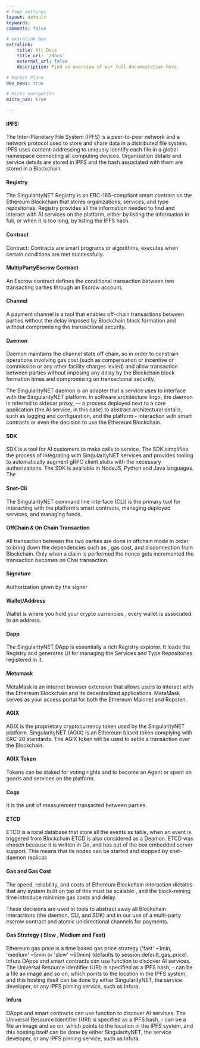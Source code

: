 ```yaml
---
# Page settings
layout: default
keywords:
comments: false

# extralink box
extralink:
    title: All Docs
    title_url: '/docs'
    external_url: false
    description: Find an overview of our full documentation here.

# Market Place
dev_news: true

# Micro navigation
micro_nav: true

---
```


#### IPFS:  
The Inter-Planetary File System (IPFS) is a peer-to-peer network and a network protocol used to
store and share data in a distributed file system. IPFS uses content-addressing to uniquely
identify each file in a global namespace connecting all computing devices. Organization details
and service details are stored in IPFS and the hash associated with them are stored in a
Blockchain.

#### Registry  
The SingularityNET Registry is an ERC-165–compliant smart contract on the Ethereum Blockchain that stores organizations, services, and type repositories.
Registry provides all the information needed to find and interact with AI services on the platform, either by listing the information in full, or  when it is too long, by listing the IPFS hash.
 
#### Contract 
Contract: Contracts are smart programs or algorithms, executes when certain conditions are met successfully.

 
#### MultipPartyEscrow Contract
 
An Escrow contract defines the conditional transaction between two transacting parties through an Escrow account.
 
#### Channel 
 
A payment channel is a tool that enables off-chain transactions between parties without the delay imposed by Blockchain block formation and without compromising the transactional security.
 
#### Daemon  
 
Daemon maintains the channel state off chain, so in order to  constrain operations involving gas cost (such as compensation or incentive or commission or any other facility charges levied) and allow transaction  between parties without imposing any delay by the Blockchain block formation times and compromising on transactional security.
 
The SingularityNET daemon is an adapter that a service uses to interface with the SingularityNET platform. In software architecture lingo, the daemon is referred to sidecar proxy, — a process deployed next to a core application (the AI service, in this case) to abstract architectural details, such as logging and configuration, and the platform - interaction with smart contracts or even the decision to use the Ethereum Blockchain. 
 
 
#### SDK
 
SDK is a tool for AI customers to make calls to service. The SDK simplifies the process of integrating with SingularityNET services and provides tooling to automatically augment gRPC client stubs with the necessary authorizations.  The SDK is available in NodeJS, Python and Java languages.
The 
 
#### Snet-Cli
The SingularityNET command line interface (CLI) is the primary tool for interacting with the platform’s smart contracts, managing deployed services, and managing funds. 

 
#### OffChain & On Chain Transaction
 
All transaction between the two parties are done in offchain mode in order to bring down the dependencies such as , gas cost, and disconnection from Blockchain.  Only when a claim is performed the nonce gets incremented the transaction becomes on Chai  transaction.
 
#### Signature
Authorization given by the signer  
 
#### Wallet/Address
Wallet is where you hold your crypto currencies , every wallet is associated to an address. 

#### Dapp 	
The SingularityNET DApp is essentially a rich Registry explorer. It loads the Registry and generates UI for managing the  Services and Type Repositories registered in it.
 
#### Metamask
 
MetaMask is an internet browser extension that allows users to interact with the Ethereum Blockchain and its decentralized applications. MetaMask serves as your access portal for both the Ethereum Mainnet and Ropsten.


#### AGIX
 
AGIX is the proprietary cryptocurrency token used by the SingularityNET platform. SingularityNET (AGIX) is an Ethereum based token complying with ERC-20 standards. The AGIX token will be used to settle a transaction over the Blockchain. 
 
#### AGIX Token
 
Tokens can be staked for voting rights and to become an Agent or spent on goods and services on the platform.
 
#### Cogs
 
It is the unit of measurement transacted between parties. 
 
#### ETCD
 
ETCD is a local database that store all the events as table, when an event is triggered from Blockchain ETCD is also considered as a Deamon. ETCD was chosen because it is written in Go, and has out of the box embedded server support. This means that its nodes can be started and stopped by snet-daemon replicas
 
#### Gas and Gas Cost
 
The speed, reliability, and costs of Ethereum Blockchain interaction dictates that any system built on top of this must be scalable , and the block-mining time introduce minimize gas costs and delay. 
 
These decisions are used in tools to abstract away all Blockchain interactions (the daemon, CLI, and SDK) and in our use of a multi-party escrow contract and atomic unidirectional channels for payments.
 
#### Gas Strategy ( Slow , Medium and Fast) 

Ethereum gas price is a time based gas price strategy ('fast' ~1min, 'medium' ~5min or 'slow' ~60min) (defaults to session.default_gas_price).
Infura
DApps and smart contracts can use function to discover AI services. The Universal Resource Identifier (URI) is specified as a IPFS hash, - can be a file an image and so on, which points to the location in the IPFS system, and this hosting itself can be done by either SingularityNET, the service developer, or any IPFS pinning service, such as Infura.

#### Infura
DApps and smart contracts can use function to discover AI services. The Universal Resource Identifier (URI) is specified as a IPFS hash, - can be a file an image and so on, which points to the location in the IPFS system, and this hosting itself can be done by either SingularityNET, the service developer, or any IPFS pinning service, such as Infura.

